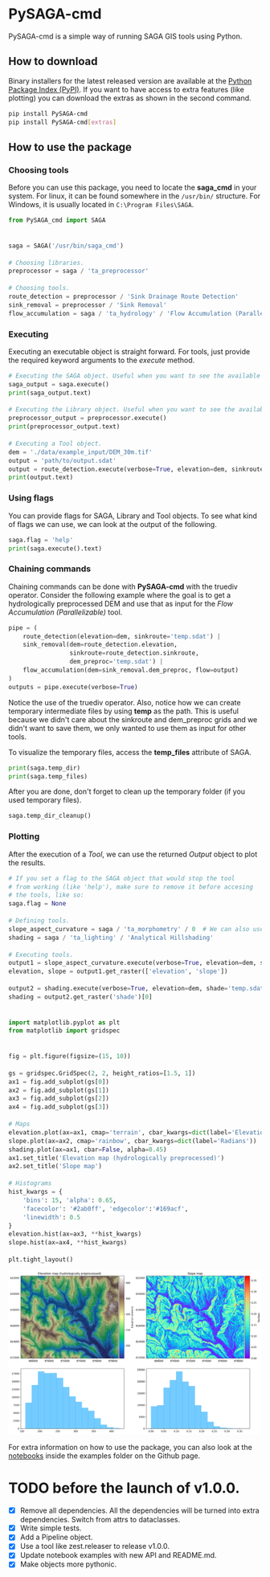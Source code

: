 # PySAGA-cmd
PySAGA-cmd is a simple way of running SAGA GIS tools using Python.

## How to download

Binary installers for the latest released version are available at the [Python Package Index (PyPI)](https://pypi.org/project/PySAGA-cmd/). If you want to have access to extra features (like plotting) you can download the extras as shown in the second command.
```sh
pip install PySAGA-cmd
pip install PySAGA-cmd[extras]
```

## How to use the package

### Choosing tools

Before you can use this package, you need to locate the **saga_cmd** in your system. For linux, it can be found somewhere in the `/usr/bin/` structure. For Windows, it is usually located in `C:\Program Files\SAGA`.

```python
from PySAGA_cmd import SAGA


saga = SAGA('/usr/bin/saga_cmd')

# Choosing libraries.
preprocessor = saga / 'ta_preprocessor'

# Choosing tools.
route_detection = preprocessor / 'Sink Drainage Route Detection'
sink_removal = preprocessor / 'Sink Removal'
flow_accumulation = saga / 'ta_hydrology' / 'Flow Accumulation (Parallelizable)'
```

### Executing

Executing an executable object is straight forward. For tools, just provide the required keyword arguments to the *execute* method.

```python
# Executing the SAGA object. Useful when you want to see the available libraries.
saga_output = saga.execute()
print(saga_output.text)

# Executing the Library object. Useful when you want to see the available tools.
preprocessor_output = preprocessor.execute()
print(preprocessor_output.text)

# Executing a Tool object.
dem = './data/example_input/DEM_30m.tif'
output = 'path/to/output.sdat'
output = route_detection.execute(verbose=True, elevation=dem, sinkroute=output)
print(output.text)
```

### Using flags

You can provide flags for SAGA, Library and Tool objects. To see what kind of flags we can use, we can look at the output of the following.

```python
saga.flag = 'help'
print(saga.execute().text)
```

### Chaining commands

Chaining commands can be done with **PySAGA-cmd** with the truediv operator. Consider the following example where the goal is to get a hydrologically preprocessed DEM and use that as input for the *Flow Accumulation (Parallelizable)* tool.

```python
pipe = (
    route_detection(elevation=dem, sinkroute='temp.sdat') |
    sink_removal(dem=route_detection.elevation,
                 sinkroute=route_detection.sinkroute,
                 dem_preproc='temp.sdat') |
    flow_accumulation(dem=sink_removal.dem_preproc, flow=output)
)
outputs = pipe.execute(verbose=True)
```

Notice the use of the truediv operator. Also, notice how we can create temporary intermediate files by using **temp** as the path. This is useful because we didn't care about the sinkroute and dem_preproc grids and we didn't want to save them, we only wanted to use them as input for other tools.

To visualize the temporary files, access the **temp_files** attribute of SAGA.

```python
print(saga.temp_dir)
print(saga.temp_files)
```

After you are done, don't forget to clean up the temporary folder (if you used temporary files).

```python
saga.temp_dir_cleanup()
```

### Plotting

After the execution of a *Tool*, we can use the returned *Output* object to plot the results.

```python
# If you set a flag to the SAGA object that would stop the tool
# from working (like 'help'), make sure to remove it before accesing
# the tools, like so:
saga.flag = None

# Defining tools.
slope_aspect_curvature = saga / 'ta_morphometry' / 0  # We can also use tool indices to access.
shading = saga / 'ta_lighting' / 'Analytical Hillshading'

# Executing tools.
output1 = slope_aspect_curvature.execute(verbose=True, elevation=dem, slope='temp.sdat')
elevation, slope = output1.get_raster(['elevation', 'slope'])

output2 = shading.execute(verbose=True, elevation=dem, shade='temp.sdat', method='5')
shading = output2.get_raster('shade')[0]


import matplotlib.pyplot as plt
from matplotlib import gridspec


fig = plt.figure(figsize=(15, 10))

gs = gridspec.GridSpec(2, 2, height_ratios=[1.5, 1])
ax1 = fig.add_subplot(gs[0])
ax2 = fig.add_subplot(gs[1])
ax3 = fig.add_subplot(gs[2])
ax4 = fig.add_subplot(gs[3])

# Maps
elevation.plot(ax=ax1, cmap='terrain', cbar_kwargs=dict(label='Elevation (meters)'))
slope.plot(ax=ax2, cmap='rainbow', cbar_kwargs=dict(label='Radians'))
shading.plot(ax=ax1, cbar=False, alpha=0.45)
ax1.set_title('Elevation map (hydrologically preprocessed)')
ax2.set_title('Slope map')
 
# Histograms
hist_kwargs = {
    'bins': 15, 'alpha': 0.65,
    'facecolor': '#2ab0ff', 'edgecolor':'#169acf',
    'linewidth': 0.5
}
elevation.hist(ax=ax3, **hist_kwargs)
slope.hist(ax=ax4, **hist_kwargs)
 
plt.tight_layout()
```
<img src="https://github.com/alecsandrei/PySAGA-cmd/blob/master/assets/plot1.png?raw=true" />

For extra information on how to use the package, you can also look at the [notebooks](https://github.com/alecsandrei/PySAGA-cmd/tree/master/examples/notebooks) inside the examples folder on the Github page.


# TODO before the launch of v1.0.0.

- [x] Remove all dependencies. All the dependencies will be turned into extra dependencies. Switch from attrs to dataclasses.
- [x] Write simple tests.
- [x] Add a Pipeline object.
- [x] Use a tool like zest.releaser to release v1.0.0.
- [x] Update notebook examples with new API and README.md.
- [x] Make objects more pythonic.